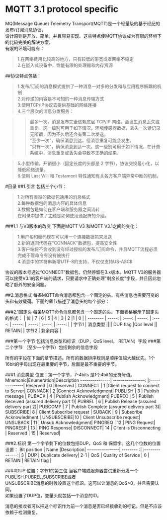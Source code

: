 MQTT 3.1 protocol specific
===================================
MQ(Message Queue) Telemetry Transport(MQTT)是一个轻量级的基于经纪的发布/订阅消息协议，  
设计原则是开放、简单，并且容易实现。这些特点使MQTT协议成为有限的环境下的比较完美的解决方案，  
有限的环境可能有：
>1.在网络费用比较高的地方，只有较低的带宽或者网络不稳定  
>2.在嵌入式设备中，性能有限的处理器和内存资源  

##协议特点包括：
>1.发布/订阅的消息模式提供了一种消息一对多的分发和与应用程序解耦的机制  
>2.对传递的内容是不可知的一种消息传输方式  
>3.使用TCP/IP协议去提供基础的网络连接  
>4.三个层次的消息分发服务：

>>最多一次，消息发布完全依赖底层 TCP/IP 网络。会发生消息丢失或重复。这一级别可用于如下情况，环境传感器数据，丢失一次读记录无所谓，因为不久后还会有第二次发送。  
>>"至少一次"，确保消息到达，但消息重复可能会发生。  
>>"只有一次"，确保消息到达一次。这一级别可用于如下情况，在计费系统中，消息重复或丢失会导致不正确的结果。

>5.小型传输，开销很小（固定长度的头部是 2 字节），协议交换最小化，以降低网络流量。  
>6.使用 Last Will 和 Testament 特性通知有关各方客户端异常中断的机制。  

#目录
##1.引言
包括三个小节：
>1.对所有类型的数据包通用的消息格式  
>2.每种数据包的消息内容的具体信息  
>3.数据包是如何在客户端和服务器之间流转  
在附录中提供了主题是如何使用通配符的介绍。

###1.1 与V3版本的改变
下面是MQTT V3 和MQTT V3.1之间的变化：
>1.用户名和密码现在可以用一个连接数据包来发送  
>2.新的返回代码在"CONNACK"数据包，提高安全性  
>3.客户端将不会收到没有经过授权的发布/订阅命令，并且MQTT流程必须完成不管命令有没有被执行  
>4.消息中的字符串新增UTF-8的支持，不仅仅支持US-ASCII  

协议的版本号通过“CONNECT”数据包，仍然停留在3.x版本。MQTT V3的服务器可以接受V3.1的客户端的请求，只要请求中正确处理"剩余长度"字段，并且因此忽略了额外的安全问题。

##2.消息格式
每条MQTT命令消息都包含一个固定的头。有些消息也需要可变的头和有效载荷。下面的章节描述了消息头的每个部分：

###2.1固定头
每条MQTT命令消息都包含一个固定的头。下面表格展示了固定头的格式：
| 位            | 7       | 6       | 5       |   4     |          3           | 2        |1       | 0          |
| --------      | -----:  | :----:  | -----:  | :----:  | -----:               | :----:  | :----:  | :----:      |
| 字节1      |              消息类型          ||||   DUP flag     |Qos level    || RETAIN|
| 字节2      |                                            剩余内容                                                      |

###第一个字节
    包括消息类型和标识（DUP，QoS level， RETAIN）字段
###第二个字节
    （至少一个字节）包括剩余的信息字段

所有的字段在下面的章节描述。所有的数据排序规则是顺序值越大越优先。1个16bit的字母出现在最重要的字节，后面是最不重要的字节。

###1.消息类型
位置：第一个字节，7-4bits
是1个4bit的无符号值。
Mnemonic|Enumeration|Description
---------------| ----------------: |:--------------|
Reserved  |         0            |Reserved   |
CONNECT |         1            |Client request to connect to Server|
CONNACK |        2            |Connect Acknowledgment|
PUBLISH    |         3            |   Publish message |
PUBACK     |         4           |  Publish Acknowledgment|
PUBREC      |        5           |   Publish Received (assured delivery part 1)|
PUBREL      |        6            |  Publish Release (assured delivery part 2)|
PUBCOMP |        7            |  Publish Complete (assured delivery part 3)|
SUBSCRIBE|        8            | Client Subscribe request |
SUBACK     |        9            | Subscribe Acknowledment |
UNSUBSCRIBE|10            | Client Unsubscribe request|
UNSUBACK |     11           | Unsub Acknowledgment|
PINGREQ    |     12            | PING Request|
PINGRESP  |      13            | PING Response|
DISCONNECT|  14            | Client is Disconnecting |
Reserved    |      15           |  Reserved|

###2.标识
第一个字节剩下的位数包括DUP，QoS 和 保留字。这几个位数的位置设置：
Bit position | Name |Description|
----------------| -------- :| :--------------:|
3                  | DUP    | Duplicate delivery|
2-1               | QoS    | Quality of Service |
0                  | RETAIN | RETAIN flag |

####DUP
位置：字节1的第三位
当客户端或服务器尝试重新分发一个PUBLISH,PUBREL,SUBSCRIBE或者  
UNSUBSCRIBE消息的时候设置这个标识。这可以让消息的QoS>0，并且需要认同。  
如果设置了DUP位，变量头就包括一个消息的ID。

消息的接收者可以把这个标识作为前一个消息是否已经接收到的标记。但是不应该依赖于检测重复。
